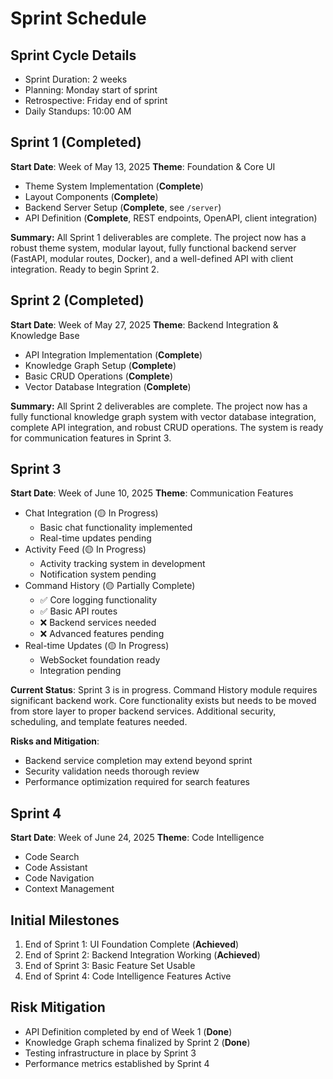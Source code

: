 # Sprint Schedule

## Sprint Cycle Details
- Sprint Duration: 2 weeks
- Planning: Monday start of sprint
- Retrospective: Friday end of sprint
- Daily Standups: 10:00 AM

## Sprint 1 (Completed)
**Start Date**: Week of May 13, 2025
**Theme**: Foundation & Core UI
- Theme System Implementation (**Complete**)
- Layout Components (**Complete**)
- Backend Server Setup (**Complete**, see `/server`)
- API Definition (**Complete**, REST endpoints, OpenAPI, client integration)

**Summary:**
All Sprint 1 deliverables are complete. The project now has a robust theme system, modular layout, fully functional backend server (FastAPI, modular routes, Docker), and a well-defined API with client integration. Ready to begin Sprint 2.

## Sprint 2 (Completed)
**Start Date**: Week of May 27, 2025
**Theme**: Backend Integration & Knowledge Base
- API Integration Implementation (**Complete**)
- Knowledge Graph Setup (**Complete**)
- Basic CRUD Operations (**Complete**)
- Vector Database Integration (**Complete**)

**Summary:**
All Sprint 2 deliverables are complete. The project now has a fully functional knowledge graph system with vector database integration, complete API integration, and robust CRUD operations. The system is ready for communication features in Sprint 3.

## Sprint 3
**Start Date**: Week of June 10, 2025
**Theme**: Communication Features
- Chat Integration (🟡 In Progress)
  - Basic chat functionality implemented
  - Real-time updates pending
- Activity Feed (🟡 In Progress)
  - Activity tracking system in development
  - Notification system pending
- Command History (🟡 Partially Complete)
  - ✅ Core logging functionality
  - ✅ Basic API routes
  - ❌ Backend services needed
  - ❌ Advanced features pending
- Real-time Updates (🟡 In Progress)
  - WebSocket foundation ready
  - Integration pending

**Current Status**: Sprint 3 is in progress. Command History module requires significant backend work. Core functionality exists but needs to be moved from store layer to proper backend services. Additional security, scheduling, and template features needed.

**Risks and Mitigation**:
- Backend service completion may extend beyond sprint
- Security validation needs thorough review
- Performance optimization required for search features

## Sprint 4
**Start Date**: Week of June 24, 2025
**Theme**: Code Intelligence
- Code Search
- Code Assistant
- Code Navigation
- Context Management

## Initial Milestones
1. End of Sprint 1: UI Foundation Complete (**Achieved**)
2. End of Sprint 2: Backend Integration Working (**Achieved**)
3. End of Sprint 3: Basic Feature Set Usable
4. End of Sprint 4: Code Intelligence Features Active

## Risk Mitigation
- API Definition completed by end of Week 1 (**Done**)
- Knowledge Graph schema finalized by Sprint 2 (**Done**)
- Testing infrastructure in place by Sprint 3
- Performance metrics established by Sprint 4